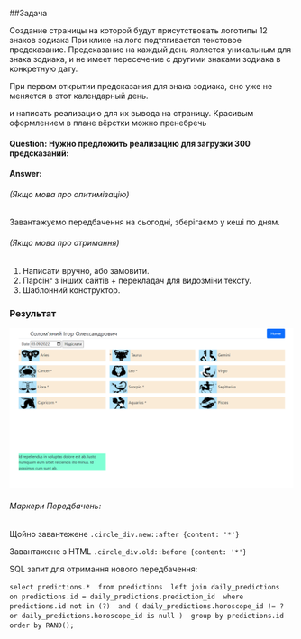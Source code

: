 ##Задача

Создание страницы на которой будут присутствовать логотипы 12 знаков зодиака
При клике на лого подтягивается текстовое предсказание. 
Предсказание на каждый день является уникальным для знака зодиака, 
и не имеет пересечение с другими знаками зодиака в конкретную дату. 

При первом открытии предсказания для знака зодиака, оно уже не меняется в этот календарный день. 

и написать реализацию для их вывода на страницу. 
Красивым оформлением в плане вёрстки можно пренебречь

#### Question: Нужно предложить реализацию для загрузки 300 предсказаний:
#### Answer: 
###### (Якщо мова про опитимізацію)
Завантажуємо передбачення на сьогодні, зберігаємо у кеші по дням.

###### (Якщо мова про отримання)
1. Написати вручно, або замовити.
2. Парсінг з інших сайтів + перекладач для видозміни тексту.
3. Шаблонний конструктор.

### Результат 
![img.png](img.png)

###### Маркери Передбачень:
Щойно завантежене
`.circle_div.new::after {content: '*'}`

Завантажене з HTML
`.circle_div.old::before {content: '*'}` 

SQL запит для отримання нового передбачення:

`select predictions.* 
from predictions 
left join daily_predictions 
    on predictions.id = daily_predictions.prediction_id 
where predictions.id not in (?) 
    and (
        daily_predictions.horoscope_id != ? 
        or daily_predictions.horoscope_id is null
    ) 
group by predictions.id 
order by RAND();`
